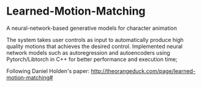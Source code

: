# Learned-Motion-Matching

A neural-network-based generative models for character animation

The system takes user controls as input to automatically produce high quality motions that achieves the desired control. Implemented neural network models such as autoregression and autoencoders using Pytorch/Libtorch in C++ for better
performance and execution time;

Following Daniel Holden's paper: http://theorangeduck.com/page/learned-motion-matching#
